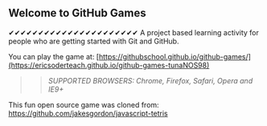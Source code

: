 ## Welcome to GitHub Games 
✔✔✔✔✔✔✔✔✔✔✔✔✔✔✔✔✔✔✔✔✔✔
A project based learning activity for people who are getting started with Git and GitHub.

You can play the game at: [https://githubschool.github.io/github-games/](https://ericsoderteach.github.io/github-games-tunaNOS98)

>> _*SUPPORTED BROWSERS*: Chrome, Firefox, Safari, Opera and IE9+_

This fun open source game was cloned from: https://github.com/jakesgordon/javascript-tetris
